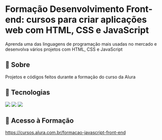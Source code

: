 
# Formação Desenvolvimento Front-end: cursos para criar aplicações web com HTML, CSS e JavaScript

Aprenda uma das linguagens de programação mais usadas no mercado e desenvolva vários projetos com HTML, CSS e JavaScript

## 📌 Sobre

Projetos e códigos feitos durante a formação do curso da Alura

## 🚀 Tecnologias

<div>
  <img src="https://img.shields.io/badge/HTML-239120?style=for-the-badge&logo=html5&logoColor=white">
  <img src="https://img.shields.io/badge/CSS-239120?&style=for-the-badge&logo=css3&logoColor=white">
  <img src="https://img.shields.io/badge/JavaScript-F7DF1E?style=for-the-badge&logo=javascript&logoColor=black">
</div>

## 📁 Acesso à Formação

https://cursos.alura.com.br/formacao-javascript-front-end
